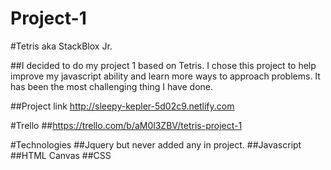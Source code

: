 # Project-1

#Tetris aka StackBlox Jr.

##I decided to do my project 1 based on Tetris. I chose this project to help improve my javascript ability and learn more ways to approach problems. It has been the most challenging thing I have done.

##Project link
http://sleepy-kepler-5d02c9.netlify.com

#Trello
##https://trello.com/b/aM0l3ZBV/tetris-project-1

#Technologies
##Jquery but never added any in project.
##Javascript
##HTML Canvas
##CSS

